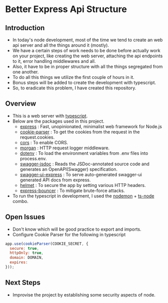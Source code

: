 # Better Express Api Structure

## Introduction

- In today's node development, most of the time we tend to create an web api server and all the things around it (mostly).
- We have a certain steps of work needs to be done before actually work on your project, like creating the web server, attaching the api endpoints to it, error handling middlewares and all.
- Also, it have to be in proper structure with all the things segregated from one another.
- To do all this things we utilize the first couple of hours in it.
- Bonus steps will be added to create the development with typescript.
- So, to eradicate this problem, I have created this repository.

## Overview

- This is a web server with [typescript](https://www.typescriptlang.org/).
- Below are the packages used in this project.
  - [express](https://expressjs.com/) : Fast, unopinionated, minimalist web framework for Node.js
  - [cookie-parser](https://www.npmjs.com/package/cookie-parser) : To get the cookies from the request in the request.cookies.
  - [cors](https://www.npmjs.com/package/cors) : To enable CORS.
  - [morgan](https://www.npmjs.com/package/morgan) : HTTP request logger middleware.
  - [dotenv](https://www.npmjs.com/package/dotenv) : To load the environment variables from .env files into process.env.
  - [swagger-jsdoc](https://www.npmjs.com/package/morgan) : Reads the JSDoc-annotated source code and generates an OpenAPI(Swagger) specification.
  - [swagger-ui-express](https://www.npmjs.com/package/swagger-ui-express) : To serve auto-generated swagger-ui generated API docs from express.
  - [helmet](https://www.npmjs.com/package/helmet) : To secure the app by setting various HTTP headers.
  - [express-bouncer](https://www.npmjs.com/package/express-bouncer) : To mitigate brute-force attacks.
- To run the typescript in development, I used the [nodemon](https://www.npmjs.com/package/nodemon) + [ts-node](https://www.npmjs.com/package/ts-node) combo.

## Open Issues

- Don't know which will be good practice to export and imports.
- Configure Cookie Parser for the following in typescript

```js
app.use(cookieParser(COOKIE_SECRET, {
  secure: true,
  httpOnly: true,
  domain: DOMAIN,
  expires:
}));
```

## Next Steps

- Improvise the project by establishing some security aspects of node.
